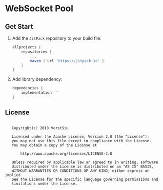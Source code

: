 
# WebSocket Pool

## Get Start

1. Add the `JitPack` repository to your build file:

    ```gradle
    allprojects {
		repositories {
			...
			maven { url 'https://jitpack.io' }
		}
	}
    ```

2. Add library dependency:

    ```gradle
    dependencies {
        implementation ''
    }
    ```

## License

```

   Copyright(c) 2018 VerstSiu

   Licensed under the Apache License, Version 2.0 (the "License");
   you may not use this file except in compliance with the License.
   You may obtain a copy of the License at

       http://www.apache.org/licenses/LICENSE-2.0

   Unless required by applicable law or agreed to in writing, software
   distributed under the License is distributed on an "AS IS" BASIS,
   WITHOUT WARRANTIES OR CONDITIONS OF ANY KIND, either express or implied.
   See the License for the specific language governing permissions and
   limitations under the License.

```